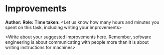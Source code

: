 # Improvements

**Author:** <Your name here>
**Role:** <The role title you have applied for>
**Time taken:** <Let us know how many hours and minutes you spent on this task, including writing your improvements>

<Write about your suggested improvements here. Remember, software engineering is about communicating with people more than it is about writing instructions for machines>